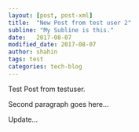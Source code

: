 ```yaml
---
layout: [post, post-xml]
title:  "New Post from test user 2"
subline: "My Subline is this."
date:   2017-08-07 
modified_date: 2017-08-07 
author: shahin
tags: test
categories: tech-blog
---
```

Test Post from testuser.

Second paragraph goes here...

Update...
